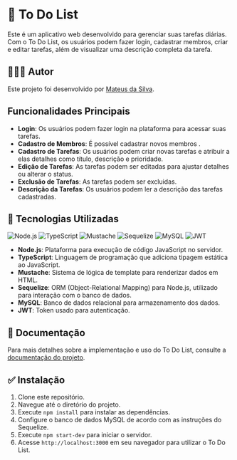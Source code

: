 # 📝 To Do List

Este é um aplicativo web desenvolvido para gerenciar suas tarefas diárias. Com o To Do List, os usuários podem fazer login, cadastrar membros, criar e editar tarefas, além de visualizar uma descrição completa da tarefa.

## 👨🏽‍💻 Autor

Este projeto foi desenvolvido por [Mateus da Silva]([https://github.com/seu-usuario](https://github.com/Mateus003)).

## Funcionalidades Principais

- **Login**: Os usuários podem fazer login na plataforma para acessar suas tarefas.
- **Cadastro de Membros**: É possível cadastrar novos membros .
- **Cadastro de Tarefas**: Os usuários podem criar novas tarefas e atribuir a elas detalhes como título, descrição e prioridade.
- **Edição de Tarefas**: As tarefas podem ser editadas para ajustar detalhes ou alterar o status.
-  **Exclusão de Tarefas**: As tarefas podem ser excluidas.
- **Descrição da Tarefas**: Os usuários podem ler a descrição das tarefas cadastradas.

## 🎯 Tecnologias Utilizadas

![Node.js](https://img.shields.io/badge/node.js-6DA55F?style=for-the-badge&logo=node.js&logoColor=white) ![TypeScript](https://img.shields.io/badge/typescript-%23007ACC.svg?style=for-the-badge&logo=typescript&logoColor=white) ![Mustache](https://img.shields.io/badge/mustache-%23F05032.svg?style=for-the-badge&logo=mustache&logoColor=white) ![Sequelize](https://img.shields.io/badge/sequelize-%23121011.svg?style=for-the-badge&logo=sequelize&logoColor=#52B0E7) ![MySQL](https://img.shields.io/badge/mysql-%2300f.svg?style=for-the-badge&logo=mysql&logoColor=white) ![JWT](https://img.shields.io/badge/JWT-%23000000.svg?style=for-the-badge&logo=json-web-tokens&logoColor=white)


- **Node.js**: Plataforma para execução de código JavaScript no servidor.
- **TypeScript**: Linguagem de programação que adiciona tipagem estática ao JavaScript.
- **Mustache**: Sistema de lógica de template para renderizar dados em HTML.
- **Sequelize**: ORM (Object-Relational Mapping) para Node.js, utilizado para interação com o banco de dados.
- **MySQL**: Banco de dados relacional para armazenamento dos dados.
- **JWT**: Token  usado para autenticação.

## 📄 Documentação

Para mais detalhes sobre a implementação e uso do To Do List, consulte a [documentação do projeto](https://docs.google.com/document/d/1pFfj2aOjOoxqw2ybic9zqkv00HoFkG7nvAFxflN9TTY/edit?usp=sharing).

## ✅ Instalação

1. Clone este repositório.
2. Navegue até o diretório do projeto.
3. Execute `npm install` para instalar as dependências.
4. Configure o banco de dados MySQL de acordo com as instruções do Sequelize.
5. Execute `npm start-dev` para iniciar o servidor.
6. Acesse `http://localhost:3000` em seu navegador para utilizar o To Do List.

